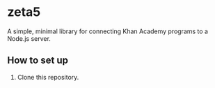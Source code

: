 # zeta5

A simple, minimal library for connecting Khan Academy programs to a Node.js server.

## How to set up

1. Clone this repository.